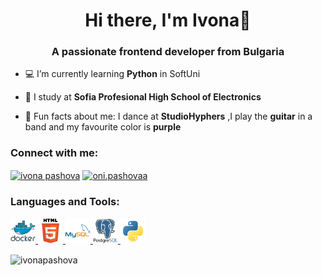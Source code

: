 <h1 align="center">Hi there, I'm Ivona👋</h1>
<h3 align="center">A passionate frontend developer from Bulgaria</h3>

- 💻 I’m currently learning **Python** in SoftUni

- 📓 I study at **Sofia Profesional High School of Electronics**

- 💜 Fun facts about me: I dance at **StudioHyphers** ,I play the **guitar** in a band and my favourite color is **purple**

<h3 align="left">Connect with me:</h3>
<p align="left">
<a href="https://fb.com/ivona pashova" target="blank"><img align="center" src="https://raw.githubusercontent.com/rahuldkjain/github-profile-readme-generator/master/src/images/icons/Social/facebook.svg" alt="ivona pashova" height="30" width="40" /></a>
<a href="https://instagram.com/oni.pashovaa" target="blank"><img align="center" src="https://raw.githubusercontent.com/rahuldkjain/github-profile-readme-generator/master/src/images/icons/Social/instagram.svg" alt="oni.pashovaa" height="30" width="40" /></a>
</p>

<h3 align="left">Languages and Tools:</h3>
</a> <a href="https://www.docker.com/" target="_blank" rel="noreferrer"> <img src="https://raw.githubusercontent.com/devicons/devicon/master/icons/docker/docker-original-wordmark.svg" alt="docker" width="40" height="40"/> </a> <a href="https://www.w3.org/html/" target="_blank" rel="noreferrer"> <img src="https://raw.githubusercontent.com/devicons/devicon/master/icons/html5/html5-original-wordmark.svg" alt="html5" width="40" height="40"/> </a> <a href="https://www.mysql.com/" target="_blank" rel="noreferrer"> <img src="https://raw.githubusercontent.com/devicons/devicon/master/icons/mysql/mysql-original-wordmark.svg" alt="mysql" width="40" height="40"/> </a> <a href="https://www.postgresql.org" target="_blank" rel="noreferrer"> <img src="https://raw.githubusercontent.com/devicons/devicon/master/icons/postgresql/postgresql-original-wordmark.svg" alt="postgresql" width="40" height="40"/> </a> <a href="https://www.python.org" target="_blank" rel="noreferrer"> <img src="https://raw.githubusercontent.com/devicons/devicon/master/icons/python/python-original.svg" alt="python" width="40" height="40"/> </a> </p>

<p><img align="center" src="https://github-readme-stats.vercel.app/api/top-langs?username=ivonapashova&show_icons=true&locale=en&layout=compact" alt="ivonapashova" /></p>
